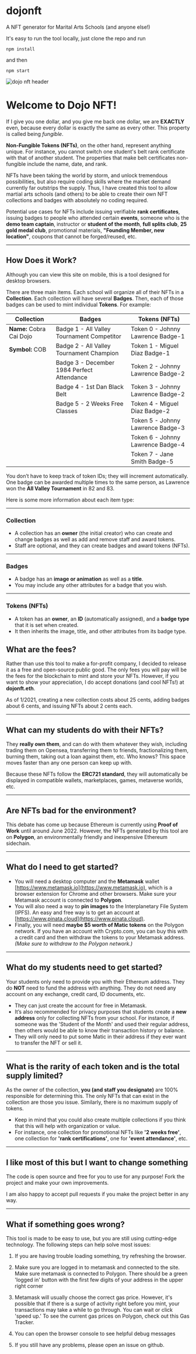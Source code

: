 # dojonft
A NFT generator for Marital Arts Schools (and anyone else!)

It's easy to run the tool locally, just clone the repo and run 

```
npm install
```
and then 

```
npm start
```

![dojo nft header](src/images/dojonft.jpg)

# Welcome to Dojo NFT!

If I give you one dollar, and you give me back one dollar, we are **EXACTLY** even, because every dollar is exactly the same as every other. This property is called being _fungible_.

**Non-Fungible Tokens (NFTs)**, on the other hand, represent anything unique. For instance, you cannot switch one student's belt rank certificate with that of another student. The properties that make belt certificates non-fungible include the name, date, and rank.

NFTs have been taking the world by storm, and unlock tremendous possibilities, but also require coding skills where the market demand currently far outstrips the supply. Thus, I have created this tool to allow martial arts schools (and others) to be able to create their own NFT collections and badges with absolutely no coding required.

Potential use cases for NFTs include issuing verifiable **rank certificates**, issuing badges to people who attended certain **events**, someone who is the **demo team captain**, instructor or **student of the month**, **full splits club**, **25 gold medal club**, promotional materials, **"Founding Member, new location"**, coupons that cannot be forged/reused, etc.

---

## How Does it Work?

Although you can view this site on mobile, this is a tool designed for desktop browsers.

There are three main items. Each school will organize all of their NFTs in a **Collection**. Each collection will have several **Badges**. Then, each of those badges can be used to mint individual **Tokens**. For example:

| **Collection**          | **Badges**                                  | **Tokens (NFTs)**                                      |
|--------------------------|---------------------------------------------|-------------------------------------------------------|
| **Name:** Cobra Cai Dojo | Badge 1 - All Valley Tournament Competitor  | Token 0 - Johnny Lawrence Badge-1                     |
| **Symbol:** COB          | Badge 2 - All Valley Tournament Champion   | Token 1 - Miguel Diaz Badge-1                         |
|                          | Badge 3 - December 1984 Perfect Attendance | Token 2 - Johnny Lawrence Badge-2                     |
|                          | Badge 4 - 1st Dan Black Belt               | Token 3 - Johnny Lawrence Badge-2                     |
|                          | Badge 5 - 2 Weeks Free Classes             | Token 4 - Miguel Diaz Badge-2                         |
|                          |                                             | Token 5 - Johnny Lawrence Badge-3                     |
|                          |                                             | Token 6 - Johnny Lawrence Badge-4                     |
|                          |                                             | Token 7 - Jane Smith Badge-5                          |

You don’t have to keep track of token IDs; they will increment automatically. One badge can be awarded multiple times to the same person, as Lawrence won the **All Valley Tournament** in 82 and 83. 

Here is some more information about each item type:

---

### **Collection**
- A collection has an **owner** (the initial creator) who can create and change badges as well as add and remove staff and award tokens. 
- Staff are optional, and they can create badges and award tokens (NFTs).

---

### **Badges**
- A badge has an **image or animation** as well as a **title**.
- You may include any other attributes for a badge that you wish.

---

### **Tokens (NFTs)**
- A token has an **owner**, an **ID** (automatically assigned), and a **badge type** that it is set when created.
- It then inherits the image, title, and other attributes from its badge type.

## What are the fees?

Rather than use this tool to make a for-profit company, I decided to release it as a free and open-source public good. The only fees you will pay will be the fees for the blockchain to mint and store your NFTs. However, if you want to show your appreciation, I do accept donations (and cool NFTs!) at **dojonft.eth**.

As of 1/2021, creating a new collection costs about 25 cents, adding badges about 6 cents, and issuing NFTs about 2 cents each.

---

## What can my students do with their NFTs?

They **really own them**, and can do with them whatever they wish, including trading them on Opensea, transferring them to friends, fractionalizing them, burning them, taking out a loan against them, etc. Who knows? This space moves faster than any one person can keep up with.

Because these NFTs follow the **ERC721 standard**, they will automatically be displayed in compatible wallets, marketplaces, games, metaverse worlds, etc.

---

## Are NFTs bad for the environment?

This debate has come up because Ethereum is currently using **Proof of Work** until around June 2022. However, the NFTs generated by this tool are on **Polygon**, an environmentally friendly and inexpensive Ethereum sidechain.

---

## What do I need to get started?

- You will need a desktop computer and the **Metamask** wallet [https://www.metamask.io](https://www.metamask.io), which is a browser extension for Chrome and other browsers. Make sure your Metamask account is connected to **Polygon**.
- You will also need a way to **pin images** to the Interplanetary File System (IPFS). An easy and free way is to get an account at [https://www.pinata.cloud](https://www.pinata.cloud).
- Finally, you will need **maybe $5 worth of Matic tokens** on the Polygon network. If you have an account with Crypto.com, you can buy this with a credit card and then withdraw the tokens to your Metamask address. *(Make sure to withdraw to the Polygon network.)*

---

## What do my students need to get started?

Your students only need to provide you with their Ethereum address. They do **NOT** need to fund the address with anything. They do not need any account on any exchange, credit card, ID documents, etc.

- They can just create the account for free in Metamask. 
- It’s also recommended for privacy purposes that students create a **new address** only for collecting NFTs from your school. For instance, if someone was the 'Student of the Month' and used their regular address, then others would be able to know their transaction history or balance.
- They will only need to put some Matic in their address if they ever want to transfer the NFT or sell it.

---

## What is the rarity of each token and is the total supply limited?

As the owner of the collection, **you (and staff you designate)** are 100% responsible for determining this. The only NFTs that can exist in the collection are those you issue. Similarly, there is no maximum supply of tokens.

- Keep in mind that you could also create multiple collections if you think that this will help with organization or value. 
- For instance, one collection for promotional NFTs like **'2 weeks free'**, one collection for **'rank certifications'**, one for **'event attendance'**, etc.

---

## I like most of this but I want to change something

The code is open source and free for you to use for any purpose! Fork the project and make your own improvements. 

I am also happy to accept pull requests if you make the project better in any way.

---

## What if something goes wrong? ##
This tool is made to be easy to use, but you are still using cutting-edge technology. The following steps can help solve most issues:

1. If you are having trouble loading something, try refreshing the browser.

2. Make sure you are logged in to metamask and connected to the site. Make sure metamask is connected to Polygon. There should be a green 'logged in' button with the first few digits of your address in the upper right corner

3. Metamask will usually choose the correct gas price. However, it's possible that if there is a surge of activity right before you mint, your transactions may take a while to go through. You can wait or click 'speed up.' To see the current gas prices on Polygon, check out this Gas Tracker.

4. You can open the browser console to see helpful debug messages

5. If you still have any problems, please open an issue on github.
